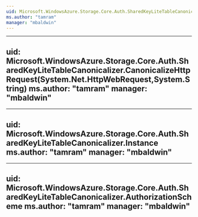 ```yaml
---
uid: Microsoft.WindowsAzure.Storage.Core.Auth.SharedKeyLiteTableCanonicalizer
ms.author: "tamram"
manager: "mbaldwin"
---
```


---
uid: Microsoft.WindowsAzure.Storage.Core.Auth.SharedKeyLiteTableCanonicalizer.CanonicalizeHttpRequest(System.Net.HttpWebRequest,System.String)
ms.author: "tamram"
manager: "mbaldwin"
---

---
uid: Microsoft.WindowsAzure.Storage.Core.Auth.SharedKeyLiteTableCanonicalizer.Instance
ms.author: "tamram"
manager: "mbaldwin"
---

---
uid: Microsoft.WindowsAzure.Storage.Core.Auth.SharedKeyLiteTableCanonicalizer.AuthorizationScheme
ms.author: "tamram"
manager: "mbaldwin"
---
